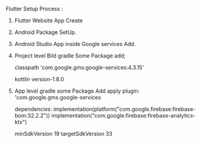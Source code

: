 Flutter Setup Process :

01. Flutter Website App Create
02. Android Package SetUp.
03. Android Studio App inside Google services Add.
04. Project level Bild gradle Some Package add;

    classpath 'com.google.gms:google-services:4.3.15'


    kottlin version-1.8.0

6. App level gradle some Package Add
   apply plugin: 'com.google.gms.google-services

   dependencies:
   implementation(platform("com.google.firebase:firebase-bom:32.2.2"))
   implementation("com.google.firebase:firebase-analytics-ktx")


    minSdkVersion 19
    targetSdkVersion 33

